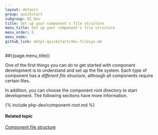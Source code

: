 ```yaml
---
layout: default
group: quickstart
subgroup: 02_Dev
title: Set up your component's file structure
menu_title: Set up your component's file structure
menu_order: 5
menu_node: 
github_link: mktpl-quickstart/dev-filesys.md
---
```


##{{page.menu_title}}

One of the first things you can do to get started with component development is to understand and set up the file system. Each type of component has a *different file structure*, although all components require certain files.

In addition, you can choose the component root directory to start development. The following sections have more information.

{% include php-dev/component-root.md %}

#### Related topic
<a href="{{ site.gdeurl }}extension-dev-guide/module-file-structure.html">Component file structure</a>